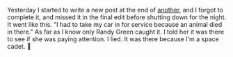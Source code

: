 Yesterday I started to write a new post at the end of <a href="http://scripting.com/2020/08/18.html#a155149">another</a>, and I forgot to complete it, and missed it in the final edit before shutting down for the night. It went like this. "I had to take my car in for service because an animal died in there." As far as I know only Randy Green caught it. I told her it was there to see if she was paying attention. I lied. It was there because I'm a space cadet. :rocket:
